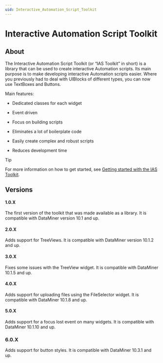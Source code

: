 ```yaml
---
uid: Interactive_Automation_Script_Toolkit
---
```


# Interactive Automation Script Toolkit

## About

The Interactive Automation Script Toolkit (or “IAS Toolkit” in short) is a library that can be used to create interactive Automation scripts. 
Its main purpose is to make developing interactive Automation scripts easier. 
Where you previously had to deal with UIBlocks of different types, you can now use TextBoxes and Buttons.

Main features:

- Dedicated classes for each widget

- Event driven

- Focus on building scripts

- Eliminates a lot of boilerplate code

- Easily create complex and robust scripts

- Reduces development time

> [!TIP]
> For more information on how to get started, 
> see [Getting started with the IAS Toolkit](xref:Getting_Started_with_the_IAS_Toolkit).

## Versions

#### 1.0.X

The first version of the toolkit that was made available as a library. 
It is compatible with DataMiner version 10.1 and up.

#### 2.0.X

Adds support for TreeViews. 
It is compatible with DataMiner version 10.1.2 and up.

#### 3.0.X

Fixes some issues with the TreeView widget. 
It is compatible with DataMiner 10.1.5 and up.

#### 4.0.X

Adds support for uploading files using the FileSelector widget. 
It is compatible with DataMiner 10.1.8 and up.

#### 5.0.X

Adds support for a focus lost event on many widgets.
It is compatible with DataMiner 10.1.10 and up.

### 6.0.X

Adds support for button styles. 
It is compatible with DataMiner 10.3.1 and up.